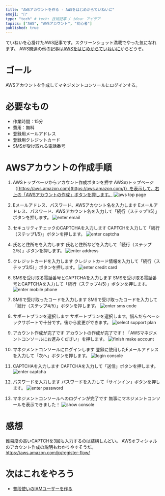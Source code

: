 ```yaml
---
title: "AWSアカウントを作る - AWSをはじめからていねいに"
emoji: "🐣"
type: "tech" # tech: 技術記事 / idea: アイデア
topics: ["AWS", "AWSアカウント", "初心者"]
published: true
---
```

ていねいを心掛けたAWS記事です。スクリーンショット満載でやった気になれます。
AWS関連の他の記事は[AWSをはじめからていねいに](https://zenn.dev/sway/articles/aws_index_list)からどうぞ。

# ゴール
AWSアカウントを作成してマネジメントコンソールにログインする。

# 必要なもの
- 作業時間：15分
- 費用：無料
- 登録用メールアドレス
- 登録用クレジットカード
- SMSが受け取れる電話番号

# AWSアカウントの作成手順

1. AWSトップページからアカウント作成ボタンを押す
AWSのトップページ（[https://aws.amazon.com](https://aws.amazon.com/)）を表示して、右上の「AWSアカウントの作成」ボタンを押します。
![aws top page](/images/aws_make_account/aws_make_account_img01.jpg)

2. Eメールアドレス、パスワード、AWSアカウント名を入力します
Eメールアドレス、パスワード、AWSアカウント名を入力して「続行（ステップ1/5）」ボタンを押します。
![enter email](/images/aws_make_account/aws_make_account_img02.jpg)

3. セキュリティチェックのCAPTCHAを入力します
CAPTCHを入力して「続行（ステップ1/5）」ボタンを押します。
![enter captcha](/images/aws_make_account/aws_make_account_img03.jpg)

4. 氏名と住所をを入力します
氏名と住所などを入力して「続行（ステップ2/5）」ボタンを押します。
![enter address](/images/aws_make_account/aws_make_account_img04.jpg)

5. クレジットカードを入力します
クレジットカード情報を入力して「続行（ステップ3/5）」ボタンを押します。
![enter credit card](/images/aws_make_account/aws_make_account_img05.jpg)

6. SMSを受け取る電話番号とCAPTCHAを入力します
SMSを受け取る電話番号とCAPTCHAを入力して「続行（ステップ4/5）」ボタンを押します。
![enter mobile phone](/images/aws_make_account/aws_make_account_img06.jpg)

7. SMSで受け取ったコードを入力します
SMSで受け取ったコードを入力して「続行（ステップ4/5）」ボタンを押します。
![enter sms code](/images/aws_make_account/aws_make_account_img07.jpg)

8. サポートプランを選択します
サポートプランを選択します。悩んだらベーシックサポートで十分です。後から変更ができます。
![select support plan](/images/aws_make_account/aws_make_account_img08.jpg)

9. アカウント作成が完了です
アカウントの作成が完了です！「AWSマネジメントコンソールにお進みください」を押します。
![finish make account](/images/aws_make_account/aws_make_account_img09.jpg)

10. マネジメントコンソールにログインします
登録に使用したEメールアドレスを入力して「次へ」ボタンを押します。
![login console](/images/aws_make_account/aws_make_account_img10.jpg)

11. CAPTCHAを入力します
CAPTCHAを入力して「送信」ボタンを押します。
![enter captcha](/images/aws_make_account/aws_make_account_img11.jpg)

12. パスワードを入力します
パスワードを入力して「サインイン」ボタンを押します。
![enter password](/images/aws_make_account/aws_make_account_img12.jpg)

13. マネジメントコンソールへのログインが完了です
無事にマネジメントコンソールを表示できました！
![show console](/images/aws_make_account/aws_make_account_img13.jpg)

# 感想
難易度の高いCAPTCHを3回も入力するのは結構しんどい。
AWSオフィシャルのアカウント作成の説明もわかりやすそうだ。
https://aws.amazon.com/jp/register-flow/

# 次はこれをやろう
- [普段使いのIAMユーザーを作る](https://zenn.dev/sway/articles/aws_biginner_create_iam_user)
